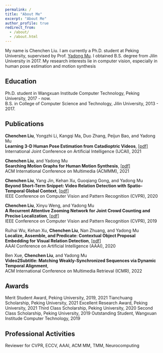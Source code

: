 ```yaml
---
permalink: /
title: "About Me"
excerpt: "About Me"
author_profile: true
redirect_from: 
  - /about/
  - /about.html
---
```

My name is Chenchen Liu. I am currently a Ph.D. student at Peking University, supervised by Prof. [Yadong Mu](muyadong.com). I obtained B.S. degree from Jilin University in 2017. My research interests lie in computer vision, especially in human pose estimation and motion synthesis

Education
------
Ph.D. student in Wangxuan Institude Computer Technology, Peking University, 2017 - now. <br />
B.S. in College of Computer Science and Technology, Jilin University, 2013 - 2017.

Publications
------
<strong>Chenchen Liu</strong>, Yongzhi Li, Kangqi Ma, Duo Zhang, Peijun Bao, and Yadong Mu <br />
<strong>Learning 3-D Human Pose Estimation from Catadioptric Videos</strong>, [[pdf]](https://www.ijcai.org/proceedings/2021/118) <br />
International Joint Conference on Artificial Intelligence (IJCAI), 2021

<strong>Chenchen Liu</strong>, and Yadong Mu <br />
<strong>Searching Motion Graphs for Human Motion Synthesis</strong>, [[pdf]](https://dl.acm.org/doi/abs/10.1145/3474085.3475264) <br />
ACM International Conference on Multimedia (ACMMM), 2021

<strong>Chenchen Liu</strong>, Yang Jin, Kehan Xu, Guoqiang Gong, and Yadong Mu <br />
<strong>Beyond Short-Term Snippet: Video Relation Detection with Spatio-Temporal
Global Context</strong>, [[pdf]](https://openaccess.thecvf.com/content_CVPR_2020/papers/Liu_Beyond_Short-Term_Snippet_Video_Relation_Detection_With_Spatio-Temporal_Global_Context_CVPR_2020_paper.pdf) <br />
IEEE Conference on Computer Vision and Pattern Recognition (CVPR), 2020

<strong>Chenchen Liu</strong>, Xinyu Weng, and Yadong Mu<br />
<strong>A Recurrent Attentive Zooming Network for Joint Crowd Counting and Precise Localization</strong>, [[pdf]](https://openaccess.thecvf.com/content_CVPR_2019/papers/Liu_Recurrent_Attentive_Zooming_for_Joint_Crowd_Counting_and_Precise_Localization_CVPR_2019_paper.pdf) <br />
IEEE Conference on Computer Vision and Pattern Recognition (CVPR), 2019

Ruihai Wu, Kehan Xu, <strong>Chenchen Liu</strong>, Nan Zhuang, and Yadong Mu<br />
<strong>Localize, Assemble, and Predicate: Contextual Object Proposal Embedding for Visual Relation Detection</strong>, [[pdf]](https://ojs.aaai.org/index.php/AAAI/article/view/6913/6767) <br />
AAAI Conference on Artificial Intelligence (AAAI), 2020

Ben Xue, <strong>Chenchen Liu</strong>, and Yadong Mu <br />
<strong>Video2Subtitle: Matching Weakly-Synchronized Sequences via Dynamic Temporal Alignment</strong>, <br />
ACM International Conference on Multimedia Retrieval (ICMR), 2022
  
Awards
------
Merit Student Award, Peking University, 2019, 2021
Tianchuang Scholarship, Peking University, 2021
Excellent Research Award, Peking University, 2021
Third Class Scholarship, Peking University, 2020
Second Class Scholarship, Peking University, 2019
Outstanding Student, Wangxuan Institude Computer Technology, 2019

Professional Activities
------
Reviewer for CVPR, ECCV, AAAI, ACM MM, TMM, Neurocomputing
